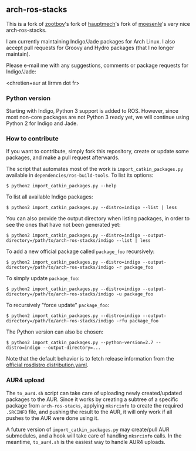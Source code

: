 arch-ros-stacks
---------------

This is a fork of [zootboy](https://github.com/zootboy/arch-ros-stacks)'s fork
of [hauptmech](https://github.com/hauptmech/arch-ros-stacks)'s fork of
[moesenle](https://github.com/moesenle/arch-ros-stacks)'s very nice
arch-ros-stacks.

I am currently maintaining Indigo/Jade packages for Arch Linux. I also accept
pull requests for Groovy and Hydro packages (that I no longer maintain).

Please e-mail me with any suggestions, comments or package requests for
Indigo/Jade:

\<chretien+aur at lirmm dot fr\>

### Python version

Starting with Indigo, Python 3 support is added to ROS. However, since most
non-core packages are not Python 3 ready yet, we will continue using Python 2
for Indigo and Jade.

### How to contribute

If you want to contribute, simply fork this repository, create or update some
packages, and make a pull request afterwards.

The script that automates most of the work is `import_catkin_packages.py`
available in `dependencies/ros-build-tools`. To list its options:

```shell
$ python2 import_catkin_packages.py --help
```

To list all available Indigo packages:

```shell
$ python2 import_catkin_packages.py --distro=indigo --list | less
```

You can also provide the output directory when listing packages, in order to
see the ones that have not been generated yet:

```shell
$ python2 import_catkin_packages.py --distro=indigo --output-directory=/path/to/arch-ros-stacks/indigo --list | less
```


To add a new official package called `package_foo` recursively:

```shell
$ python2 import_catkin_packages.py --distro=indigo --output-directory=/path/to/arch-ros-stacks/indigo -r package_foo
```

To simply update `package_foo`:


```shell
$ python2 import_catkin_packages.py --distro=indigo --output-directory=/path/to/arch-ros-stacks/indigo -u package_foo
```

To recursively "force update" `package_foo`:

```shell
$ python2 import_catkin_packages.py --distro=indigo --output-directory=/path/to/arch-ros-stacks/indigo -rfu package_foo
```

The Python version can also be chosen:
```shell
$ python2 import_catkin_packages.py --python-version=2.7 --distro=indigo --output-directory=...
```

Note that the default behavior is to fetch release information from the
[official rosdistro
distribution.yaml](https://github.com/ros/rosdistro/blob/master/indigo/distribution.yaml).

### AUR4 upload

The `to_aur4.sh` script can take care of uploading newly created/updated packages to the AUR. Since it works by creating a subtree of a specific package from `arch-ros-stacks`, applying `mksrcinfo` to create the required `.SRCINFO` file, and pushing the result to the AUR, it will only work if all pushes to the AUR were done using it.

A future version of `import_catkin_packages.py` may create/pull AUR submodules, and a hook will take care of handling `mksrcinfo` calls. In the meantime, `to_aur4.sh` is the easiest way to handle AUR4 uploads.
